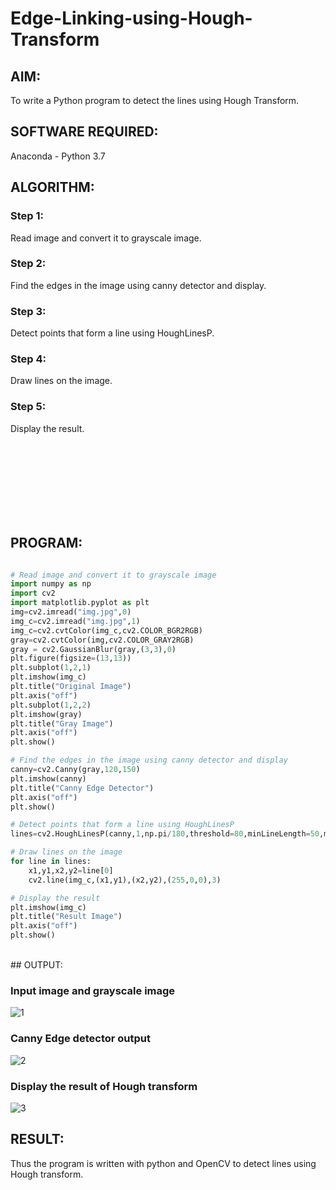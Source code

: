 # Edge-Linking-using-Hough-Transform
## AIM:
To write a Python program to detect the lines using Hough Transform.

## SOFTWARE REQUIRED:
Anaconda - Python 3.7

## ALGORITHM:
### Step 1:
Read image and convert it to grayscale image.

### Step 2:
Find the edges in the image using canny detector and display.

### Step 3:
Detect points that form a line using HoughLinesP.

### Step 4:
Draw lines on the image.

### Step 5:
Display the result.

<br><br><br><br><br><br><br>
## PROGRAM:
```Python

# Read image and convert it to grayscale image
import numpy as np
import cv2
import matplotlib.pyplot as plt
img=cv2.imread("img.jpg",0)
img_c=cv2.imread("img.jpg",1)
img_c=cv2.cvtColor(img_c,cv2.COLOR_BGR2RGB)
gray=cv2.cvtColor(img,cv2.COLOR_GRAY2RGB)
gray = cv2.GaussianBlur(gray,(3,3),0)
plt.figure(figsize=(13,13))
plt.subplot(1,2,1)
plt.imshow(img_c)
plt.title("Original Image")
plt.axis("off")
plt.subplot(1,2,2)
plt.imshow(gray)
plt.title("Gray Image")
plt.axis("off")
plt.show()

# Find the edges in the image using canny detector and display
canny=cv2.Canny(gray,120,150)
plt.imshow(canny)
plt.title("Canny Edge Detector")
plt.axis("off")
plt.show()

# Detect points that form a line using HoughLinesP
lines=cv2.HoughLinesP(canny,1,np.pi/180,threshold=80,minLineLength=50,maxLineGap=250)

# Draw lines on the image
for line in lines:
    x1,y1,x2,y2=line[0]
    cv2.line(img_c,(x1,y1),(x2,y2),(255,0,0),3)

# Display the result
plt.imshow(img_c)
plt.title("Result Image")
plt.axis("off")
plt.show()

```

<br>
## OUTPUT:

### Input image and grayscale image

![1](https://user-images.githubusercontent.com/75234991/169073193-edb7dc65-76c9-4d79-a35f-0225a2fb9dab.png)

### Canny Edge detector output

![2](https://user-images.githubusercontent.com/75234991/169073230-479b5772-805d-463f-afac-97ad89786c3c.png)

### Display the result of Hough transform

![3](https://user-images.githubusercontent.com/75234991/169073275-5fe84886-cbb2-446e-8dd6-b2930b90b457.png)

## RESULT:
Thus the program is written with python and OpenCV to detect lines using Hough transform. 
